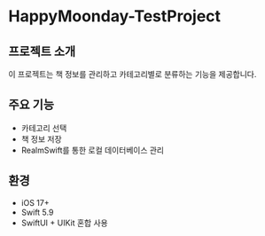 # HappyMoonday-TestProject

## 프로젝트 소개
이 프로젝트는 책 정보를 관리하고 카테고리별로 분류하는 기능을 제공합니다.

## 주요 기능
- 카테고리 선택
- 책 정보 저장
- RealmSwift를 통한 로컬 데이터베이스 관리

## 환경
- iOS 17+
- Swift 5.9
- SwiftUI + UIKit 혼합 사용
